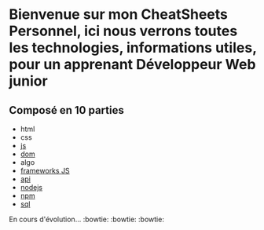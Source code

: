 # Bienvenue sur mon CheatSheets Personnel, ici nous verrons toutes les technologies, informations utiles, pour un apprenant Développeur Web junior

## **Composé en 10 parties**

- html
- css
- [js](js/resume.md)
- [dom](dom/resume.md)
- algo
- [frameworks JS](frameworksJS/resume.md)
- [api](api/resume.md)
- [nodejs](nodejs/resume.md)
- [npm](npm/resume.md)
- [sql](sql/resume.md)

En cours d'évolution... :bowtie: :bowtie: :bowtie:
